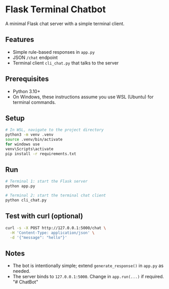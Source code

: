 # Flask Terminal Chatbot

A minimal Flask chat server with a simple terminal client.

## Features
- Simple rule-based responses in `app.py`
- JSON `/chat` endpoint
- Terminal client `cli_chat.py` that talks to the server

## Prerequisites
- Python 3.10+
- On Windows, these instructions assume you use WSL (Ubuntu) for terminal commands.

## Setup
```bash
# In WSL, navigate to the project directory
python3 -m venv .venv
source .venv/bin/activate 
for windows use 
venv\Scripts\activate
pip install -r requirements.txt
```

## Run
```bash
# Terminal 1: start the Flask server
python app.py

# Terminal 2: start the terminal chat client
python cli_chat.py
```

## Test with curl (optional)
```bash
curl -s -X POST http://127.0.0.1:5000/chat \
  -H 'Content-Type: application/json' \
  -d '{"message": "hello"}'
```

## Notes
- The bot is intentionally simple; extend `generate_response()` in `app.py` as needed.
- The server binds to `127.0.0.1:5000`. Change in `app.run(...)` if required.
"# ChatBot" 
